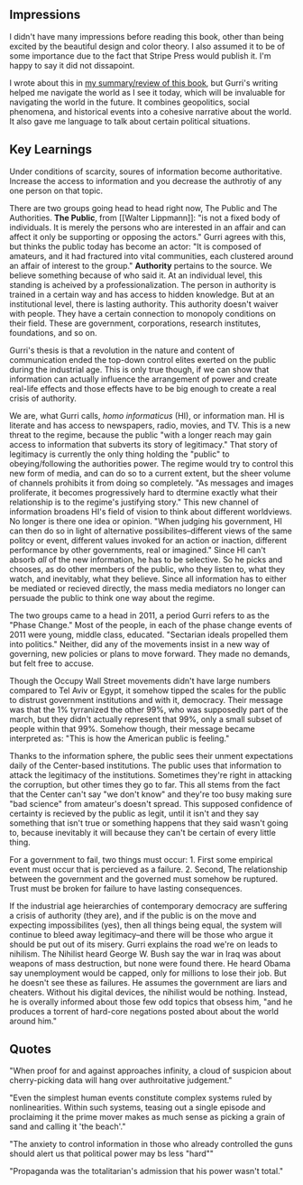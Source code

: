 ## Impressions
I didn't have many impressions before reading this book, other than being excited by the beautiful design and color theory. I also assumed it to be of some importance due to the fact that Stripe Press would publish it. I'm happy to say it did not dissapoint.

I wrote about this in [my summary/review of this book](https://www.daltonmabery.com/essays/book-review-and-summary-revolt-of-the-public), but Gurri's writing helped me navigate the world as I see it today, which will be invaluable for navigating the world in the future. It combines geopolitics, social phenomena, and historical events into a cohesive narrative about the world. It also gave me language to talk about certain political situations.

## Key Learnings
Under conditions of scarcity, soures of information become authoritative. Increase the access to information and you decrease the authrotiy of any one person on that topic.

There are two groups going head to head right now, The Public and The Authorities. **The Public**, from [[Walter Lippmann]]: "is not a fixed body of individuals. It is merely the persons who are interested in an affair and can affect it only be supporting or opposing the actors." Gurri agrees with this, but thinks the public today has become an actor: "It is composed of amateurs, and it had fractured into vital communities, each clustered around an affair of interest to the group." **Authority** pertains to the source. We believe something because of who said it. At an individual level, this standing is acheived by a professionalization. The person in authority is trained in a certain way and has access to hidden knowledge. But at an institutional level, there is lasting authority. This authority doesn't waiver with people. They have a certain connection to monopoly conditions on their field. These are government, corporations, research institutes, foundations, and so on.

Gurri's thesis is that a revolution in the nature and content of communication ended the top-down control elites exerted on the public during the industrial age. This is only true though, if we can show that information can actually influence the arrangement of power and create real-life effects and those effects have to be big enough to create a real crisis of authority.

We are, what Gurri calls, *homo informaticus* (HI), or information man. HI is literate and has access to newspapers, radio, movies, and TV. This is a new threat to the regime, because the public "with a longer reach may gain access to information that subverts its story of legitimacy." That story of legitimacy is currently the only thing holding the "public" to obeying/following the authorities power. The regime would try to control this new form of media, and can do so to a current extent, but the sheer volume of channels prohibits it from doing so completely. "As messages and images proliferate, it becomes progressively hard to dtermine exactly what their relationship is to the regime's justifying story."
This new channel of information broadens HI's field of vision to think about different worldviews. No longer is there one idea or opinion. "When judging his government, HI can then do so in light of alternative possibilites–different views of the same politcy or event, different values invoked for an action or inaction, different performance by other governments, real or imagined." Since HI can't absorb *all* of the new information, he has to be selective. So he picks and chooses, as do other members of the public, who they listen to, what they watch, and inevitably, what they believe. Since all information has to either be mediated or recieved directly, the mass media mediators no longer can persuade the public to think one way about the regime.

The two groups came to a head in 2011, a period Gurri refers to as the "Phase Change." Most of the people, in each of the phase change events of 2011 were young, middle class, educated. "Sectarian ideals propelled them into politics." Neither, did any of the movements insist in a new way of governing, new policies or plans to move forward. They made no demands, but felt free to accuse.

Though the Occupy Wall Street movements didn't have large numbers compared to Tel Aviv or Egypt, it somehow tipped the scales for the public to distrust government institutions and with it, democracy. Their message was that the 1% tyrranized the other 99%, who was supposedly part of the march, but they didn't actually represent that 99%, only a small subset of people within that 99%. Somehow though, their message became interpreted as: "This is how the American public is feeling."

Thanks to the information sphere, the public sees their unment expectations daily of the Center-based institutions. The public uses that information to attack the legitimacy of the institutions. Sometimes they're right in attacking the corruption, but other times they go to far. This all stems from the fact that the Center can't say "we don't know" and they're too busy making sure "bad science" from amateur's doesn't spread. This supposed confidence of certainty is recieved by the public as legit, until it isn't and they say something that isn't true or something happens that they said wasn't going to, because inevitably it will because they can't be certain of every little thing. 

For a government to fail, two things must occur:
	1. First some empirical event must occur that is percieved as a failure.
	2. Second, The relationship between the government and the governed must somehow be ruptured. Trust must be broken for failure to have lasting consequences.

If the industrial age heierarchies of contemporary democracy are suffering a crisis of authority (they are), and if the public is on the move and expecting impossibilites (yes), then all things being equal, the system will continue to bleed away legitimacy–and there will be those who argue it should be put out of its misery. Gurri explains the road we're on leads to nihilism. The Nihilist heard George W. Bush say the war in Iraq was about weapons of mass destruction, but none were found there. He heard Obama say unemployment would be capped, only for millions to lose their job. But he doesn't see these as failures. He assumes the government are liars and cheaters. Without his digital devices, the nihilist would be nothing. Instead, he is overally informed about those few odd topics that obsess him, "and he produces a torrent of hard-core negations posted about about the world around him."

## Quotes
"When proof for and against approaches infinity, a cloud of suspicion about cherry-picking data will hang over authroitative judgement."

"Even the simplest human events constitute complex systems ruled by nonlinearities. Within such systems, teasing out a single episode and proclaiming it the prime mover makes as much sense as picking a grain of sand and calling it 'the beach'."

"The anxiety to control information in those who already controlled the guns should alert us that political power may bs less "hard""

"Propaganda was the totalitarian's admission that his power wasn't total."